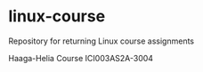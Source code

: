# linux-course
Repository for returning Linux course assignments

Haaga-Helia
Course ICI003AS2A-3004
